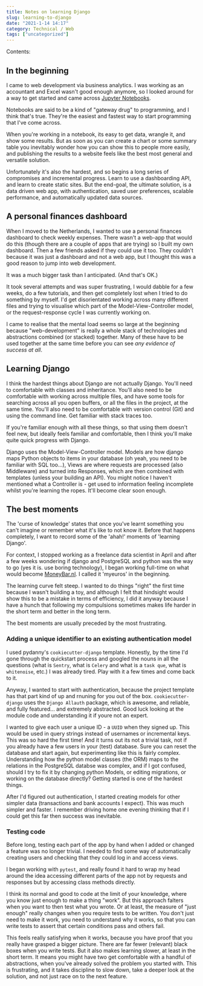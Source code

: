 ```yaml
---
title: Notes on learning Django
slug: learning-to-django
date: "2021-1-14 14:17"
category: Technical / Web
tags: ["uncategorized"]
---
```


Contents:
<TOCInline toc={props.toc} exclude="Overview" toHeading={2} />

## In the beginning

I came to web development via business analytics. I was working as an
accountant and Excel wasn't good enough anymore, so I looked around for a way
to get started and came across [Jupyter
Notebooks]({filename}jupyter-ipython-notebooks-pandas.md).

Notebooks are said to be a kind of "gateway drug" to programming, and I think
that's true. They're the easiest and fastest way to start programming that I've
come across.

When you're working in a notebook, its easy to get data, wrangle it, and show
some results. But as soon as you can create a chart or some summary table you
inevitably wonder how you can show this to people more easily, and publishing
the results to a website feels like the best most general and versatile
solution.

Unfortunately it's also the hardest, and so begins a long series of compromises
and incremental progress. Learn to use a dashboarding API, and learn to create
static sites. But the end-goal, the ultimate solution, is a data driven web
app, with authentication, saved user preferences, scalable performance, and
automatically updated data sources.

## A personal finances dashboard

When I moved to the Netherlands, I wanted to use a personal finances dashboard
to check weekly expenses. There wasn't a web-app that would do this (though
there are a couple of apps that are trying) so I built my own dashboard. Then a
few friends asked if they could use it too. They couldn't because it was just a
dashboard and not a web app, but I thought this was a good reason to jump into
web development.

It was a much bigger task than I anticipated. (And that's OK.)

It took several attempts and was super frustrating, I would dabble for a few
weeks, do a few tutorials, and then get completely lost when I tried to do
something by myself. I'd get disorientated working across many different files
and trying to visualise which part of the Model-View-Controller model, or the
request-response cycle I was currently working on.

I came to realise that the mental load seems so large at the beginning because
"web-development" is really a whole stack of technologies and abstractions
combined (or stacked) together. Many of these have to be used together at the
same time before you can see _any evidence of success at all_.

## Learning Django

I think the hardest things about Django are not actually Django. You'll need to
comfortable with classes and inheritance. You'll also need to be comfortable
with working across multiple files, and have some tools for searching across
all you open buffers, or all the files in the project, at the same time. You'll
also need to be comfortable with version control (Git) and using the command
line. Get familiar with stack traces too.

If you're familiar enough with all these things, so that using them doesn't
feel new, but ideally feels familiar and comfortable, then I think you'll make
quite quick progress with Django.

Django uses the Model-View-Controller model. Models are how django maps Python
objects to items in your database (oh yeah, you need to be familiar with SQL
too...), Views are where requests are processed (also Middleware) and turned
into Responses, which are then combined with templates (unless your building an
API). You might notice I haven't mentioned what a Controller is - get used to
information feeling incomplete whilst you're learning the ropes. It'll become
clear soon enough.

## The best moments

The 'curse of knowledge' states that once you've learnt something you can't
imagine or remember what it's like to not know it. Before that happens
completely, I want to record some of the 'ahah!' moments of 'learning Django'.

For context, I stopped working as a freelance data scientist in April and after
a few weeks wondering if django and PostgreSQL and python was the way to go
(yes it is. use boring technology), I began working full-time on what would
become [MoneyBar.nl](https://moneybar.nl). I called it 'myeuros' in the
beginning.

The learning curve felt steep. I wanted to do things "right" the first
time because I wasn't building a toy, and although I felt that hindsight would
show this to be a mistake in terms of efficiency, I did it anyway because I
have a hunch that following my compulsions sometimes makes life harder in the
short term and better in the long term.

The best moments are usually preceded by the most frustrating.

### Adding a unique identifier to an existing authentication model

I used pydanny's `cookiecutter-django` template. Honestly, by the time I'd gone
through the quickstart process and googled the nouns in all the questions (what
is `Sentry`, what is `Celery` and what is a `task que`, what is `whitenoise`,
etc.) I was already tired. Play with it a few times and come back to it.

Anyway, I wanted to start with authentication, because the project template has
that part kind of up and rnuning for you out of the box. `cookiecutter-django`
uses the `Django Allauth` package, which is awesome, and reliable, and fully
featured... and extremely abstracted. Good luck looking at the module code and
understanding it if youre not an expert.

I wanted to give each user a unique ID - a `UUID` when they signed up. This
would be used in query strings instead of usernames or incremental keys. This
was so hard the first time! And it turns out its not a trivial task, not if you
already have a few users in your (test) database. Sure you can reset the
database and start again, but experimenting like this is fairly complex.
Understanding how the python model classes (the ORM) maps to the relations in
the PostgreSQL databse was complex, and if I got confused, should I try to fix
it by changing python Models, or editing migrations, or working on the database
directly? Getting started is one of the hardest things.

After I'd figured out authentication, I started creating models for other
simpler data (transactions and bank accounts I expect). This was much simpler
and faster. I remember driving home one evening thinking that if I could get
this far then success was inevitable.

### Testing code

Before long, testing each part of the app by hand when I added or changed a
feature was no longer trivial. I needed to find some way of automatically
creating users and checking that they could log in and access views.

I began working with `pytest`, and really found it hard to wrap my head around
the idea accessing different parts of the app not by requests and responses but
by accessing class methods directly.

I think its normal and good to code at the limit of your knowledge, where you
know just enough to make a thing "work". But this approach falters when you
want to then test what you wrote. Or at least, the measure of "just enough"
really changes when you require tests to be written. You don't just need to
make it work, you need to understand why it works, so that you can write tests
to assert that certain conditions pass and others fail.

This feels really satisfying when it works, because you have proof that you
really have grasped a bigger picture. There are far fewer (relevant) black
boxes when you write tests. But it also makes learning slower, at least in the
short term. It means you might have two get comfortable with a handful of
abstractions, when you've already solved the problem you started with. This is
frustrating, and it takes discipline to slow down, take a deeper look at the
solution, and not just race on to the next feature.
